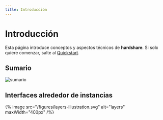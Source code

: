 ```yaml
---
title: Introducción
---
```


# Introducción

Esta página introduce conceptos y aspectos técnicos de **hardshare**. Si solo
quiere comenzar, salte al [Quickstart](/es/hardshare/quickstart).


## Sumario

![sumario](/figures/hardshare-overview.svg)

## Interfaces alrededor de instancias

{% image src="/figures/layers-illustration.svg" alt="layers" maxWidth="400px" /%}
